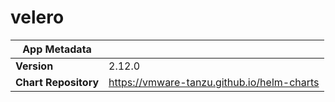 # velero

|App Metadata||
|---|---|
| **Version** | 2.12.0 |
| **Chart Repository** | https://vmware-tanzu.github.io/helm-charts |
